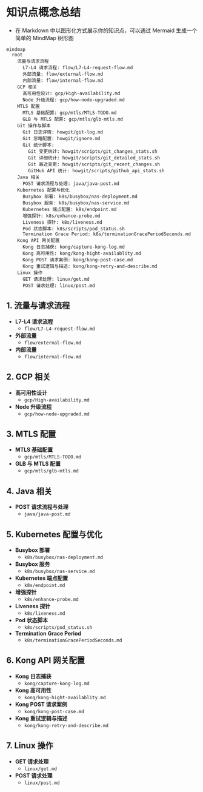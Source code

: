 # 知识点概念总结
- 在 Markdown 中以图形化方式展示你的知识点，可以通过 Mermaid 生成一个简单的 MindMap 树形图
```mermaid
mindmap
  root
    流量与请求流程
      L7-L4 请求流程: flow/L7-L4-request-flow.md
      外部流量: flow/external-flow.md
      内部流量: flow/internal-flow.md
    GCP 相关
      高可用性设计: gcp/High-availability.md
      Node 升级流程: gcp/how-node-upgraded.md
    MTLS 配置
      MTLS 基础配置: gcp/mtls/MTLS-TODO.md
      GLB 与 MTLS 配置: gcp/mtls/glb-mtls.md
    Git 操作与脚本
      Git 日志详情: howgit/git-log.md
      Git 忽略配置: howgit/ignore.md
      Git 统计脚本:
        Git 变更统计: howgit/scripts/git_changes_stats.sh
        Git 详细统计: howgit/scripts/git_detailed_stats.sh
        Git 最近变更: howgit/scripts/git_recent_changes.sh
        GitHub API 统计: howgit/scripts/github_api_stats.sh
    Java 相关
      POST 请求流程与处理: java/java-post.md
    Kubernetes 配置与优化
      Busybox 部署: k8s/busybox/nas-deployment.md
      Busybox 服务: k8s/busybox/nas-service.md
      Kubernetes 端点配置: k8s/endpoint.md
      增强探针: k8s/enhance-probe.md
      Liveness 探针: k8s/liveness.md
      Pod 状态脚本: k8s/scripts/pod_status.sh
      Termination Grace Period: k8s/terminationGracePeriodSeconds.md
    Kong API 网关配置
      Kong 日志捕获: kong/capture-kong-log.md
      Kong 高可用性: kong/kong-hight-availablity.md
      Kong POST 请求案例: kong/kong-post-case.md
      Kong 重试逻辑与描述: kong/kong-retry-and-describe.md
    Linux 操作
      GET 请求处理: linux/get.md
      POST 请求处理: linux/post.md
```
## 1. 流量与请求流程
- **L7-L4 请求流程**
  - `flow/L7-L4-request-flow.md`
- **外部流量**
  - `flow/external-flow.md`
- **内部流量**
  - `flow/internal-flow.md`

## 2. GCP 相关
- **高可用性设计**
  - `gcp/High-availability.md`
- **Node 升级流程**
  - `gcp/how-node-upgraded.md`

## 3. MTLS 配置
- **MTLS 基础配置**
  - `gcp/mtls/MTLS-TODO.md`
- **GLB 与 MTLS 配置**
  - `gcp/mtls/glb-mtls.md`


## 4. Java 相关
- **POST 请求流程与处理**
  - `java/java-post.md`

## 5. Kubernetes 配置与优化
- **Busybox 部署**
  - `k8s/busybox/nas-deployment.md`
- **Busybox 服务**
  - `k8s/busybox/nas-service.md`
- **Kubernetes 端点配置**
  - `k8s/endpoint.md`
- **增强探针**
  - `k8s/enhance-probe.md`
- **Liveness 探针**
  - `k8s/liveness.md`
- **Pod 状态脚本**
  - `k8s/scripts/pod_status.sh`
- **Termination Grace Period**
  - `k8s/terminationGracePeriodSeconds.md`

## 6. Kong API 网关配置
- **Kong 日志捕获**
  - `kong/capture-kong-log.md`
- **Kong 高可用性**
  - `kong/kong-hight-availablity.md`
- **Kong POST 请求案例**
  - `kong/kong-post-case.md`
- **Kong 重试逻辑与描述**
  - `kong/kong-retry-and-describe.md`

## 7. Linux 操作
- **GET 请求处理**
  - `linux/get.md`
- **POST 请求处理**
  - `linux/post.md`

